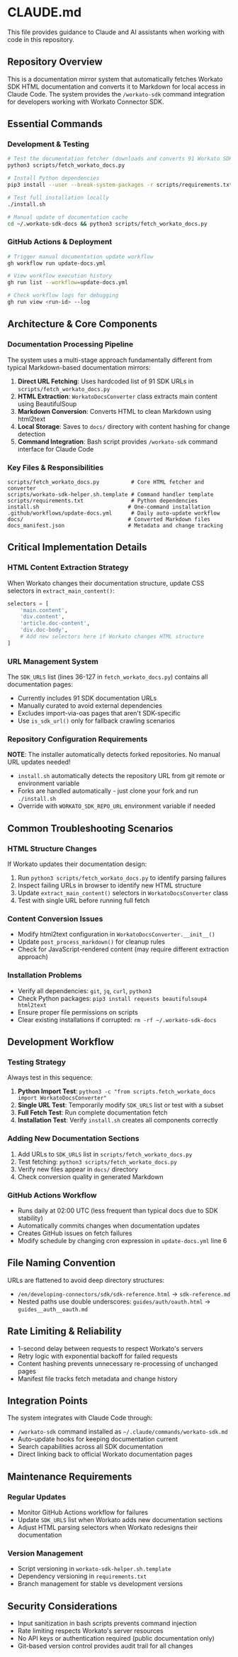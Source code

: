 # CLAUDE.md

This file provides guidance to Claude and AI assistants when working with code in this repository.

## Repository Overview

This is a documentation mirror system that automatically fetches Workato SDK HTML documentation and converts it to Markdown for local access in Claude Code. The system provides the `/workato-sdk` command integration for developers working with Workato Connector SDK.

## Essential Commands

### Development & Testing
```bash
# Test the documentation fetcher (downloads and converts 91 Workato SDK docs)
python3 scripts/fetch_workato_docs.py

# Install Python dependencies
pip3 install --user --break-system-packages -r scripts/requirements.txt

# Test full installation locally
./install.sh

# Manual update of documentation cache
cd ~/.workato-sdk-docs && python3 scripts/fetch_workato_docs.py
```

### GitHub Actions & Deployment
```bash
# Trigger manual documentation update workflow
gh workflow run update-docs.yml

# View workflow execution history
gh run list --workflow=update-docs.yml

# Check workflow logs for debugging
gh run view <run-id> --log
```

## Architecture & Core Components

### Documentation Processing Pipeline
The system uses a multi-stage approach fundamentally different from typical Markdown-based documentation mirrors:

1. **Direct URL Fetching**: Uses hardcoded list of 91 SDK URLs in `scripts/fetch_workato_docs.py`
2. **HTML Extraction**: `WorkatoDocsConverter` class extracts main content using BeautifulSoup
3. **Markdown Conversion**: Converts HTML to clean Markdown using html2text
4. **Local Storage**: Saves to `docs/` directory with content hashing for change detection
5. **Command Integration**: Bash script provides `/workato-sdk` command interface for Claude Code

### Key Files & Responsibilities
```
scripts/fetch_workato_docs.py          # Core HTML fetcher and converter
scripts/workato-sdk-helper.sh.template # Command handler template
scripts/requirements.txt               # Python dependencies
install.sh                            # One-command installation
.github/workflows/update-docs.yml      # Daily auto-update workflow
docs/                                 # Converted Markdown files
docs_manifest.json                    # Metadata and change tracking
```

## Critical Implementation Details

### HTML Content Extraction Strategy
When Workato changes their documentation structure, update CSS selectors in `extract_main_content()`:

```python
selectors = [
    'main.content',
    'div.content', 
    'article.doc-content',
    'div.doc-body',
    # Add new selectors here if Workato changes HTML structure
]
```

### URL Management System
The `SDK_URLS` list (lines 36-127 in `fetch_workato_docs.py`) contains all documentation pages:
- Currently includes 91 SDK documentation URLs
- Manually curated to avoid external dependencies
- Excludes import-via-oas pages that aren't SDK-specific
- Use `is_sdk_url()` only for fallback crawling scenarios

### Repository Configuration Requirements
**NOTE**: The installer automatically detects forked repositories. No manual URL updates needed!
- `install.sh` automatically detects the repository URL from git remote or environment variable
- Forks are handled automatically - just clone your fork and run `./install.sh`
- Override with `WORKATO_SDK_REPO_URL` environment variable if needed

## Common Troubleshooting Scenarios

### HTML Structure Changes
If Workato updates their documentation design:
1. Run `python3 scripts/fetch_workato_docs.py` to identify parsing failures
2. Inspect failing URLs in browser to identify new HTML structure
3. Update `extract_main_content()` selectors in `WorkatoDocsConverter` class
4. Test with single URL before running full fetch

### Content Conversion Issues
- Modify html2text configuration in `WorkatoDocsConverter.__init__()`
- Update `post_process_markdown()` for cleanup rules
- Check for JavaScript-rendered content (may require different extraction approach)

### Installation Problems
- Verify all dependencies: `git`, `jq`, `curl`, `python3`
- Check Python packages: `pip3 install requests beautifulsoup4 html2text`
- Ensure proper file permissions on scripts
- Clear existing installations if corrupted: `rm -rf ~/.workato-sdk-docs`

## Development Workflow

### Testing Strategy
Always test in this sequence:
1. **Python Import Test**: `python3 -c "from scripts.fetch_workato_docs import WorkatoDocsConverter"`
2. **Single URL Test**: Temporarily modify `SDK_URLS` list or test with a subset
3. **Full Fetch Test**: Run complete documentation fetch
4. **Installation Test**: Verify `install.sh` creates all components correctly

### Adding New Documentation Sections
1. Add URLs to `SDK_URLS` list in `scripts/fetch_workato_docs.py`
2. Test fetching: `python3 scripts/fetch_workato_docs.py`
3. Verify new files appear in `docs/` directory
4. Check conversion quality in generated Markdown

### GitHub Actions Workflow
- Runs daily at 02:00 UTC (less frequent than typical docs due to SDK stability)
- Automatically commits changes when documentation updates
- Creates GitHub issues on fetch failures
- Modify schedule by changing cron expression in `update-docs.yml` line 6

## File Naming Convention

URLs are flattened to avoid deep directory structures:
- `/en/developing-connectors/sdk/sdk-reference.html` → `sdk-reference.md`
- Nested paths use double underscores: `guides/auth/oauth.html` → `guides__auth__oauth.md`

## Rate Limiting & Reliability

- 1-second delay between requests to respect Workato's servers
- Retry logic with exponential backoff for failed requests
- Content hashing prevents unnecessary re-processing of unchanged pages
- Manifest file tracks fetch metadata and change history

## Integration Points

The system integrates with Claude Code through:
- `/workato-sdk` command installed as `~/.claude/commands/workato-sdk.md`
- Auto-update hooks for keeping documentation current
- Search capabilities across all SDK documentation
- Direct linking back to official Workato documentation pages

## Maintenance Requirements

### Regular Updates
- Monitor GitHub Actions workflow for failures
- Update `SDK_URLS` list when Workato adds new documentation sections
- Adjust HTML parsing selectors when Workato redesigns their documentation

### Version Management
- Script versioning in `workato-sdk-helper.sh.template`
- Dependency versioning in `requirements.txt`
- Branch management for stable vs development versions

## Security Considerations

- Input sanitization in bash scripts prevents command injection
- Rate limiting respects Workato's server resources  
- No API keys or authentication required (public documentation only)
- Git-based version control provides audit trail for all changes
